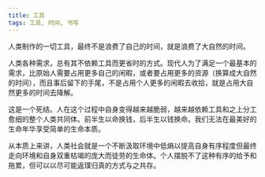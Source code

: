 ```yaml
---
title: 工具
tags: 工具, 时间, 书写
---
```



人类制作的一切工具，最终不是浪费了自己的时间，就是浪费了大自然的时间。

人类各种需求，总有其不依赖工具而更省时的方式。现代人为了满足一个最基本的需求，比原始人需要占用更多自己的闲暇，或者要占用更多的资源（换算成大自然的时间），而且事后留下的手尾，不是占用个人更多的闲暇去收拾，就是占用大自然更多的时间去降解。

这是一个死结。人在这个过程中自身变得越来越脆弱，越来越依赖工具和之上分工愈细的整个人类共同体。前半生以命换钱，后半生以钱换命。我们无法在最美好的生命年华享受简单的生命本质。

从本质上来讲，人类社会就是一个不断汲取环境中低熵以提高自身有序程度但最终走向环境和自身双重枯竭的庞大而徒劳的生命体。个人摆脱不了这种有序的给予和拖累，但可以以尽可能返璞归真的方式与之共存。

